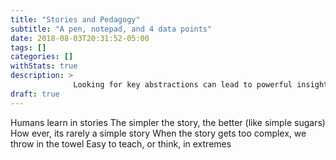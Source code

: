 ```yaml
---
title: "Stories and Pedagogy"
subtitle: "A pen, notepad, and 4 data points"
date: 2018-08-03T20:31:52-05:00
tags: []
categories: []
withStats: true
description: >
              Looking for key abstractions can lead to powerful insights.
draft: true
---
```


Humans learn in stories
The simpler the story, the better (like simple sugars)
How ever, its rarely a simple story
When the story gets too complex, we throw in the towel
Easy to teach, or think, in extremes
